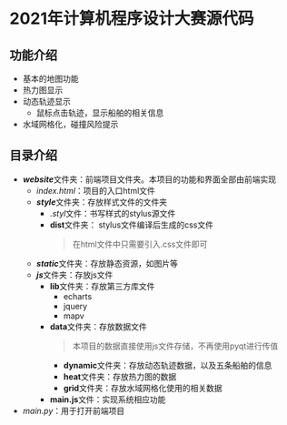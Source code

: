 # 2021年计算机程序设计大赛源代码

## 功能介绍

- 基本的地图功能
- 热力图显示
- 动态轨迹显示
  - 鼠标点击轨迹，显示船舶的相关信息
- 水域网格化，碰撞风险提示

## 目录介绍

- ***website***文件夹：前端项目文件夹。本项目的功能和界面全部由前端实现
  - *index.html*：项目的入口html文件
  - ***style***文件夹：存放样式文件的文件夹
    - *.styl*文件：书写样式的stylus源文件
    - **dist**文件夹： stylus文件编译后生成的css文件
        >   在html文件中只需要引入.css文件即可
  - ***static***文件夹：存放静态资源，如图片等
  - ***js***文件夹：存放js文件
    - **lib**文件夹：存放第三方库文件
      - echarts
      - jquery
      - mapv
    - **data**文件夹：存放数据文件
        >  本项目的数据直接使用js文件存储，不再使用pyqt进行传值
       -  **dynamic**文件夹：存放动态轨迹数据，以及五条船舶的信息
       -  **heat**文件夹：存放热力图的数据
       -  **grid**文件夹：存放水域网格化使用的相关数据
    - **main.js**文件：实现系统相应功能
- *main.py*：用于打开前端项目